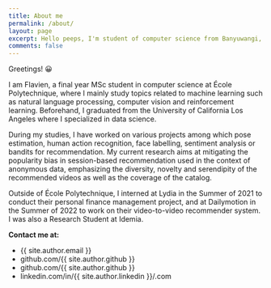 ```yaml
---
title: About me
permalink: /about/
layout: page
excerpt: Hello peeps, I'm student of computer science from Banyuwangi, living in Jogjakarta. This blog for documentation about my programming journey, running on jekyll, hosting on netlify and using my own simple theme.
comments: false
---
```


<p>Greetings! 😀</p>
<p>
I am Flavien, a final year MSc student in computer science at École Polytechnique, where I mainly study topics related to machine learning such as natural language processing, computer vision and reinforcement learning. Beforehand, I graduated from the University of California Los Angeles where I specialized in data science.
</p>
<p>
During my studies, I have worked on various projects among which pose estimation, human action recognition, face labelling, sentiment analysis or bandits for recommendation. My current research aims at mitigating the popularity bias in session-based recommendation used in the context of anonymous data, emphasizing the diversity, novelty and serendipity of the recommended videos as well as the coverage of the catalog.
</p>
<p>
Outside of École Polytechnique, I interned at Lydia in the Summer of 2021 to conduct their personal finance management project, and at Dailymotion in the Summer of 2022 to work on their video-to-video recommender system. I was also a Research Student at Idemia.
</p>

**Contact me at:**

- {{ site.author.email }}
- github.com/{{ site.author.github }}
- github.com/{{ site.author.github }}
- linkedin.com/in/{{ site.author.linkedin }}/.com
